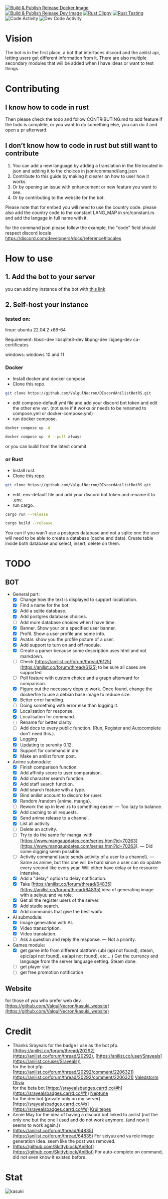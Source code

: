 [![Build & Publish Release Docker Image](https://github.com/ValgulNecron/kasuki/actions/workflows/docker-image-release.yml/badge.svg?branch=master)](https://github.com/ValgulNecron/kasuki/actions/workflows/docker-image-release.yml)
[![Build & Publish Release Dev Image](https://github.com/ValgulNecron/kasuki/actions/workflows/docker-image-dev.yml/badge.svg?branch=dev)](https://github.com/ValgulNecron/kasuki/actions/workflows/docker-image-dev.yml)
[![Rust Clippy](https://github.com/ValgulNecron/kasuki/actions/workflows/linting.yml/badge.svg?branch=master)](https://github.com/ValgulNecron/kasuki/actions/workflows/linting.yml)
[![Rust Testing](https://github.com/ValgulNecron/kasuki/actions/workflows/testing.yml/badge.svg)](https://github.com/ValgulNecron/kasuki/actions/workflows/testing.yml)
![Code Activity](https://img.shields.io/github/commit-activity/w/valgulnecron/kasuki/master?style=plastic)
![Dev Code Activity](https://img.shields.io/github/commit-activity/w/valgulnecron/kasuki/dev?style=plastic&label=Dev)


# Vision


The bot is in the first place,
a bot that interfaces discord and the anilist api,
letting users get different information from it.
There are also multiple secondary modules that will be added
when I have ideas or want to test things.


# Contributing


## I know how to code in rust


Then please check the todo and follow CONTRIBUTING.md to add feature if the todo is complete, or you want to do
something else, you can do it and open a pr afterward.


## I don’t know how to code in rust but still want to contribute

1. You can add a new language by adding a translation in the file located in json and adding it to the choices in
   json/command/lang.json
2. Contribute to this guide by making it clearer on how to use/ how it works.
3. Or by opening an issue with enhancement or new feature you want to see.
4. Or by contributing to the website for the bot.

Please note that for embed you will need to use the country code.
please also add the country code to the constant LANG_MAP in src/constant.rs and add the langage in full name with it.

for the command json please follow the example,
the "code" field should respect discord locale https://discord.com/developers/docs/reference#locales


# How to use


## 1. Add the bot to your server


you can add my instance of the bot
with [this link](https://discord.com/api/oauth2/authorize?client_id=923286536445894697&permissions=533113194560&scope=bot)


## 2. Self-host your instance


### tested on:


linux: ubuntu 22.04.2 x86-64

Requirement: libssl-dev libsqlite3-dev libpng-dev libjpeg-dev ca-certificates

windows: windows 10 and 11


### Docker

- Install docker and docker compose.
- Clone this repo.

```bash
git clone https://github.com/ValgulNecron/DIscordAnilistBotRS.git
```

- edit compose-default.yml file and add your discord bot token and edit the other env var.
  (not sure if it works or needs to be renamed to
  compose.yml or docker-compose.yml)
- run docker compose.

```bash
docker compose up -d
```

```bash
docker compose up -d --pull always
```

or you can build from the latest commit.


### or Rust

- Install rust.
- Clone this repo.

```bash
git clone https://github.com/ValgulNecron/DIscordAnilistBotRS.git
```

- edit .env-default file and add your discord bot token and rename it to .env.
- run cargo.

```bash
cargo run --release
```

```bash
cargo build --release
```

You can if you wan't use a postgres database and not a sqlite one the user will need to be able to create a database
(cache and data).
Create table inside both database
and select, insert, delete on them.


# TODO


## BOT

- General part:
  - [X] Change how the text is displayed to support localization.
  - [X] Find a name for the bot.
  - [x] Add a sqlite database.
  - [X] Add postgres database choices.
  - [ ] Add more database choices when I have time.
  - [X] Banner. Show your or a specified user banner.
  - [X] Profil. Show a user profile and some info.
  - [X] Avatar. show you the profile picture of a user.
  - [X] Add support to turn on and off module.
  - [X] Create a parser because some description uses html and not markdown.
  - [ ] Check [https://anilist.co/forum/thread/6125](https://anilist.co/forum/thread/6125) to be sure all cases are
    supported
  - [ ] Poll feature with custom choice and a graph afterward for comparison.
  - [X] Figure out the necessary deps to work. Once found, change the dockerfile to use a debian base image to reduce
    size.
  - [X] Better error handling.
  - [ ] Doing something with error else than logging it.
  - [X] Localisation for response.
  - [X] Localisation for command.
  - [ ] Rename for better clarity.
  - [ ] Add docs to every public function.
    (Run, Register and Autocomplete don’t need this.).
  - [X] Logging
  - [X] Updating to serenity 0.12.
  - [X] Support for command in dm.
  - [X] Make an anilist forum post.

- Anime submodule:
  - [X] Finish comparison function.
  - [X] Add affinity score to user comparaison.
  - [X] Add character search function.
  - [X] Add staff search function.
  - [X] Add search feature with a type.
  - [X] Bind anilist account to discord for /user.
  - [X] Random /random {anime, manga}.
  - [ ] Rework the xp in level.rs to something easier. — Too lazy to balance.
  - [X] Add caching to all requests.
  - [X] Send anime release to a channel.
  - [X] List all activity.
  - [ ] Delete an activity.
  - [ ] Try to do the same for manga.
    with [https://www.mangaupdates.com/series.html?id=70263](https://www.mangaupdates.com/series.html?id=70263).
    — Did some digging seem possible.
  - [ ] Activity command (auto sends activity of a user to a channel).
    — Same as anime, but this one will be hard since
    a user can do update every second like every year. Will either have delay or be resource intensive.
  - [X] Add a "delay" option to delay notification.
  - [X] Take [https://anilist.co/forum/thread/64835](https://anilist.co/forum/thread/64835) idea of generating image
    with a seiyuu and va role.
  - [X] Get all the register users of the server.
  - [X] Add studio search.
  - [X] Add commands that give the best waifu.

- AI submodule:
  - [X] Image generation with AI.
  - [X] Video transcription.
  - [X] Video translation.
  - [ ] Ask a question and reply the response.
    — Not a priority.

- Games module:
  - [X] get game info from different platform (ubi (api not found), steam, epic(api not found), ea(api not found),
    etc....)
    Get the currency and language from the server language setting.
    Steam done.
  - [ ] get player stat
  - [ ] get free promotion notification

## Website


for those of you who prefer web dev.\
[https://github.com/ValgulNecron/kasuki_website](https://github.com/ValgulNecron/kasuki_website)


# Credit

- Thanks Srayeals for the badge I use as the bot
  pfp. ([https://anilist.co/forum/thread/20292](https://anilist.co/forum/thread/20292), [https://anilist.co/user/Srayeals](https://anilist.co/user/Srayeals)) \
  for the bot
  pfp [https://anilist.co/forum/thread/20292/comment/2206321](https://anilist.co/forum/thread/20292/comment/2206321) [Valedstorm Olivia](https://i.imgur.com/vERcUNo.png) \
  for the beta
  bot [https://srayealsbadges.carrd.co/#h](https://srayealsbadges.carrd.co/#h) [Neptune](https://srayealsbadges.carrd.co/assets/images/gallery77/7846fb0b_original.png?v=0ff4ab06) \
  for the dev bot (private only on my
  server) [https://srayealsbadges.carrd.co/#s](https://srayealsbadges.carrd.co/#s) [Krul tepes](https://srayealsbadges.carrd.co/assets/images/gallery121/67449fb5_original.png?v=0ff4ab06)
- Annie May for the idea of having a discord bot linked to anilist (not the only one but the one I used and do not work
  anymore. (and now it seems to work again.))
- [https://anilist.co/forum/thread/64835](https://anilist.co/forum/thread/64835) For seiyuu and va role image generation
  idea.
  seem like the post was removed.
- [https://github.com/Skittyblock/AniBot](https://github.com/Skittyblock/AniBot) For auto-complete on command, did not
  even know it existed before.

# Stat


![kasuki](https://counter.valgul.moe/get/@kasuki?theme=gelbooru)
